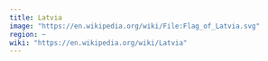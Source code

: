 ```yaml
---
title: Latvia
image: "https://en.wikipedia.org/wiki/File:Flag_of_Latvia.svg"
region: ~
wiki: "https://en.wikipedia.org/wiki/Latvia"
---
```

